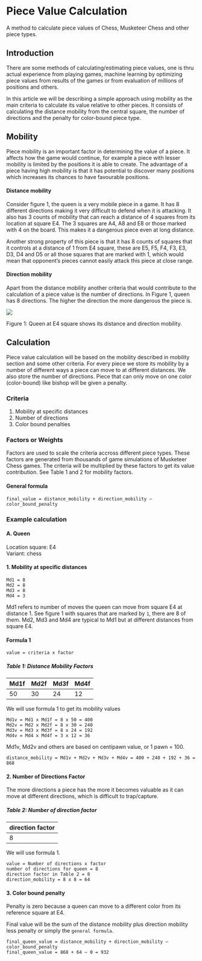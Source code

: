 # Piece Value Calculation
A method to calculate piece values of Chess, Musketeer Chess and other piece types.

## Introduction

There are some methods of calculating/estimating piece values, one is thru actual experience from playing games, machine learning by optimizing piece values from results of the games or from evaluation of millions of positions and others.

In this article we will be describing a simple approach using mobility as the main criteria to calculate its value relative to other pieces. It consists of calculating the distance mobility from the central square, the number of directions and the penalty for color-bound piece type.

## Mobility

Piece mobility is an important factor in determining the value of a piece. It affects how the game would continue, for example a piece with lesser mobility is limited by the positions it is able to create. The advantage of a piece having high mobility is that it has potential to discover many positions which increases its chances to have favourable positions.

#### Distance mobility
Consider figure 1, the queen is a very mobile piece in a game. It has 8 different directions making it very difficult to defend when it is attacking. It also has 3 counts of mobility that can reach a distance of 4 squares from its location at square E4. The 3 squares are A4, A8 and E8 or those marked with 4 on the board. This makes it a dangerous piece even at long distance. 

Another strong property of this piece is that it has 8 counts of squares that it controls at a distance of 1 from E4 square, these are E5, F5, F4, F3, E3, D3, D4 and D5 or all those squares that are marked with 1, which would mean that opponent’s pieces cannot easily attack this piece at close range.

#### Direction mobility
Apart from the distance mobility another criteria that would contribute to the calculation of a piece value is the number of directions. In Figure 1, queen has 8 directions. The higher the direction the more dangerous the piece is.

![](https://i.imgur.com/VbQoRUW.png)

Figure 1: Queen at E4 square shows its distance and direction mobility.

## Calculation

Piece value calculation will be based on the mobility described in mobility section and some other criteria. For every piece we store its mobility by a number of different ways a piece can move to at different distances. We also store the number of directions. Piece that can only move on one color (color-bound) like bishop will be given a penalty.

### Criteria
1. Mobility at specific distances
2. Number of directions
3. Color bound penalties

### Factors or Weights
Factors are used to scale the criteria accross different piece types. These factors are generated from thousands of game simulations of Musketeer Chess games. The criteria will be multiplied by these factors to get its value contribution. See Table 1 and 2 for mobility factors.

#### General formula
`final_value = distance_mobility + direction_mobility – color_bound_penalty`

### Example calculation
#### A. Queen
Location square: E4  
Variant: chess  

#### 1. Mobility at specific distances  
```
Md1 = 8
Md2 = 8
Md3 = 8
Md4 = 3
```
Md1 refers to number of moves the queen can move from square E4 at distance 1. See figure 1 with squares that are marked by `1`, there are 8 of them. Md2, Md3 and Md4 are typical to Md1 but at different distances from square E4.

#### Formula 1
`value = criteria x factor`

##### Table 1: Distance Mobility Factors
Md1f | Md2f | Md3f | Md4f
---  | ---  | ---  | ---
 50  | 30   |  24  | 12

We will use formula 1 to get its mobility values

```
Md1v = Md1 x Md1f = 8 x 50 = 400
Md2v = Md2 x Md2f = 8 x 30 = 240
Md3v = Md3 x Md3f = 8 x 24 = 192
Md4v = Md4 x Md4f = 3 x 12 = 36
```

Md1v, Md2v and others are based on centipawn value, or 1 pawn = 100.

`distance_mobility = Md1v + Md2v + Md3v + Md4v = 400 + 240 + 192 + 36 = 868`

#### 2. Number of Directions Factor
The more directions a piece has the more it becomes valuable as it can move at different directions, which is difficult to trap/capture.

##### Table 2: Number of direction factor
direction factor |
--- |
8   |

We will use formula 1.
```
value = Number of directions x factor
number of directions for queen = 8
direction factor in Table 2 = 8
direction_mobility = 8 x 8 = 64
```

#### 3. Color bound penalty
Penalty is zero because a queen can move to a different color from its reference square at E4.

Final value will be the sum of the distance mobility plus direction mobility less penalty or simply the `general formula`.

```
final_queen_value = distance_mobility + direction_mobility – color_bound_penalty
final_queen_value = 868 + 64 – 0 = 932
```

